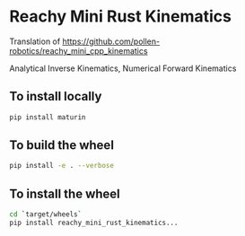 # Reachy Mini Rust Kinematics 

Translation of https://github.com/pollen-robotics/reachy_mini_cpp_kinematics

Analytical Inverse Kinematics, Numerical Forward Kinematics

## To install locally 
```bash
pip install maturin
```

## To build the wheel
```bash
pip install -e . --verbose
```

## To install the wheel

```bash
cd `target/wheels`
pip install reachy_mini_rust_kinematics...
```

